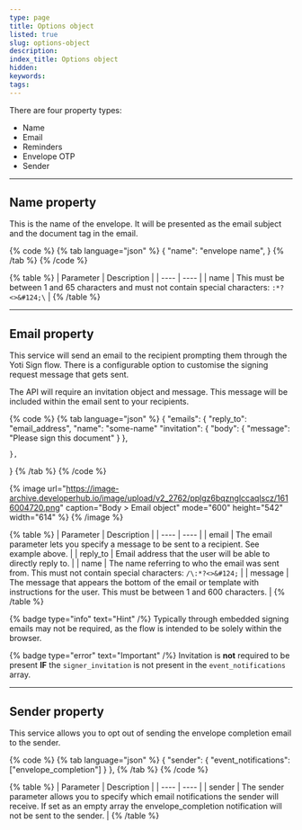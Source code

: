 ```yaml
---
type: page
title: Options object
listed: true
slug: options-object
description: 
index_title: Options object
hidden: 
keywords: 
tags: 
---
```


There are four property types:

- Name
- Email
- Reminders
- Envelope OTP
- Sender

---

## Name property

This is the name of the envelope. It will be presented as the email subject and the document tag in the email.

{% code %}
{% tab language="json" %}
{
    "name": "envelope name",
}
{% /tab %}
{% /code %}

{% table %}
| Parameter | Description | 
| ---- | ---- | 
| name | This must be between 1 and 65 characters and must not contain special characters: `:*?<>&#124;\` | 
{% /table %}

---

## Email property

This service will send an email to the recipient prompting them through the Yoti Sign flow. There is a configurable option to customise the signing request message that gets sent. 

The API will require an invitation object and message. This message will be included within the email sent to your recipients.

{% code %}
{% tab language="json" %}
{
    "emails": {
        "reply_to": "email_address",
        "name": "some-name"
        "invitation": {
            "body": {
                "message": "Please sign this document"
            }
        },

    },
}
{% /tab %}
{% /code %}

{% image url="https://image-archive.developerhub.io/image/upload/v2_2762/pplgz6bqznglccaqlscz/1616004720.png" caption="Body &gt; Email object" mode="600" height="542" width="614" %}
{% /image %}

{% table %}
| Parameter | Description | 
| ---- | ---- | 
| email | The email parameter lets you specify a message to be sent to a recipient. See example above. | 
| reply_to | Email address that the user will be able to directly reply to. | 
| name | The name referring to who the email was sent from. This must not contain special characters: `/\:*?<>&#124;` | 
| message | The message that appears the bottom of the email or template with instructions for the user. This must be between 1 and 600 characters. | 
{% /table %}

{% badge type="info" text="Hint" /%} Typically through embedded signing emails may not be required, as the flow is intended to be solely within the browser.

{% badge type="error" text="Important" /%} Invitation is **not** required to be present **IF** the `signer_invitation` is not present in the `event_notifications` array.

---

## Sender property

This service allows you to opt out of sending the envelope completion email to the sender.

{% code %}
{% tab language="json" %}
{
  "sender": {
        "event_notifications": ["envelope_completion"]
   }
},
{% /tab %}
{% /code %}

{% table %}
| Parameter | Description | 
| ---- | ---- | 
| sender | The sender parameter allows you to specify which email notifications the sender will receive. If set as an empty array the envelope_completion notification will not be sent to the sender. | 
{% /table %}